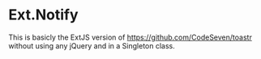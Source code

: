 # Ext.Notify

This is basicly the ExtJS version of https://github.com/CodeSeven/toastr without using any jQuery and in a Singleton class.
